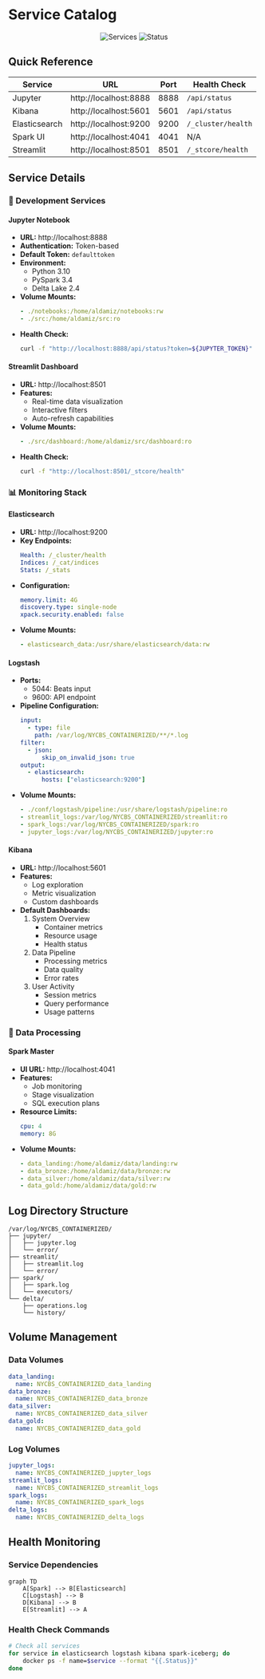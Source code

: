 # Service Catalog

<div align="center">

![Services](https://img.shields.io/badge/services-documented-brightgreen.svg)
![Status](https://img.shields.io/badge/status-production-blue.svg)

</div>

## Quick Reference

| Service | URL | Port | Health Check |
|---------|-----|------|--------------|
| Jupyter | http://localhost:8888 | 8888 | `/api/status` |
| Kibana | http://localhost:5601 | 5601 | `/api/status` |
| Elasticsearch | http://localhost:9200 | 9200 | `/_cluster/health` |
| Spark UI | http://localhost:4041 | 4041 | N/A |
| Streamlit | http://localhost:8501 | 8501 | `/_stcore/health` |

## Service Details

### 🔬 Development Services

#### Jupyter Notebook
- **URL:** http://localhost:8888
- **Authentication:** Token-based
- **Default Token:** `defaulttoken`
- **Environment:**
  - Python 3.10
  - PySpark 3.4
  - Delta Lake 2.4
- **Volume Mounts:**
  ```yaml
  - ./notebooks:/home/aldamiz/notebooks:rw
  - ./src:/home/aldamiz/src:ro
  ```
- **Health Check:**
  ```bash
  curl -f "http://localhost:8888/api/status?token=${JUPYTER_TOKEN}"
  ```

#### Streamlit Dashboard
- **URL:** http://localhost:8501
- **Features:**
  - Real-time data visualization
  - Interactive filters
  - Auto-refresh capabilities
- **Volume Mounts:**
  ```yaml
  - ./src/dashboard:/home/aldamiz/src/dashboard:ro
  ```
- **Health Check:**
  ```bash
  curl -f "http://localhost:8501/_stcore/health"
  ```

### 📊 Monitoring Stack

#### Elasticsearch
- **URL:** http://localhost:9200
- **Key Endpoints:**
  ```yaml
  Health: /_cluster/health
  Indices: /_cat/indices
  Stats: /_stats
  ```
- **Configuration:**
  ```yaml
  memory.limit: 4G
  discovery.type: single-node
  xpack.security.enabled: false
  ```
- **Volume Mounts:**
  ```yaml
  - elasticsearch_data:/usr/share/elasticsearch/data:rw
  ```

#### Logstash
- **Ports:**
  - 5044: Beats input
  - 9600: API endpoint
- **Pipeline Configuration:**
  ```yaml
  input:
    - type: file
      path: /var/log/NYCBS_CONTAINERIZED/**/*.log
  filter:
    - json:
        skip_on_invalid_json: true
  output:
    - elasticsearch:
        hosts: ["elasticsearch:9200"]
  ```
- **Volume Mounts:**
  ```yaml
  - ./conf/logstash/pipeline:/usr/share/logstash/pipeline:ro
  - streamlit_logs:/var/log/NYCBS_CONTAINERIZED/streamlit:ro
  - spark_logs:/var/log/NYCBS_CONTAINERIZED/spark:ro
  - jupyter_logs:/var/log/NYCBS_CONTAINERIZED/jupyter:ro
  ```

#### Kibana
- **URL:** http://localhost:5601
- **Features:**
  - Log exploration
  - Metric visualization
  - Custom dashboards
- **Default Dashboards:**
  1. System Overview
     - Container metrics
     - Resource usage
     - Health status
  2. Data Pipeline
     - Processing metrics
     - Data quality
     - Error rates
  3. User Activity
     - Session metrics
     - Query performance
     - Usage patterns

### 🔄 Data Processing

#### Spark Master
- **UI URL:** http://localhost:4041
- **Features:**
  - Job monitoring
  - Stage visualization
  - SQL execution plans
- **Resource Limits:**
  ```yaml
  cpu: 4
  memory: 8G
  ```
- **Volume Mounts:**
  ```yaml
  - data_landing:/home/aldamiz/data/landing:rw
  - data_bronze:/home/aldamiz/data/bronze:rw
  - data_silver:/home/aldamiz/data/silver:rw
  - data_gold:/home/aldamiz/data/gold:rw
  ```

## Log Directory Structure

```
/var/log/NYCBS_CONTAINERIZED/
├── jupyter/
│   ├── jupyter.log
│   └── error/
├── streamlit/
│   ├── streamlit.log
│   └── error/
├── spark/
│   ├── spark.log
│   └── executors/
└── delta/
    ├── operations.log
    └── history/
```

## Volume Management

### Data Volumes
```yaml
data_landing:
  name: NYCBS_CONTAINERIZED_data_landing
data_bronze:
  name: NYCBS_CONTAINERIZED_data_bronze
data_silver:
  name: NYCBS_CONTAINERIZED_data_silver
data_gold:
  name: NYCBS_CONTAINERIZED_data_gold
```

### Log Volumes
```yaml
jupyter_logs:
  name: NYCBS_CONTAINERIZED_jupyter_logs
streamlit_logs:
  name: NYCBS_CONTAINERIZED_streamlit_logs
spark_logs:
  name: NYCBS_CONTAINERIZED_spark_logs
delta_logs:
  name: NYCBS_CONTAINERIZED_delta_logs
```

## Health Monitoring

### Service Dependencies
```mermaid
graph TD
    A[Spark] --> B[Elasticsearch]
    C[Logstash] --> B
    D[Kibana] --> B
    E[Streamlit] --> A
```

### Health Check Commands
```bash
# Check all services
for service in elasticsearch logstash kibana spark-iceberg; do
    docker ps -f name=$service --format "{{.Status}}"
done
``` 